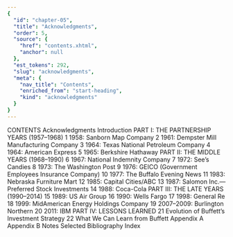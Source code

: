 ```yaml
---
{
  "id": "chapter-05",
  "title": "Acknowledgments",
  "order": 5,
  "source": {
    "href": "contents.xhtml",
    "anchor": null
  },
  "est_tokens": 292,
  "slug": "acknowledgments",
  "meta": {
    "nav_title": "Contents",
    "enriched_from": "start-heading",
    "kind": "acknowledgments"
  }
}
---
```

CONTENTS
Acknowledgments
Introduction
PART I: THE PARTNERSHIP YEARS (1957–1968)
1
1958: Sanborn Map Company
2
1961: Dempster Mill Manufacturing Company
3
1964: Texas National Petroleum Company
4
1964: American Express
5
1965: Berkshire Hathaway
PART II: THE MIDDLE YEARS (1968–1990)
6
1967: National Indemnity Company
7
1972: See’s Candies
8
1973: The
Washington Post
9
1976: GEICO (Government Employees Insurance Company)
10
1977: The
Buffalo Evening News
11
1983: Nebraska Furniture Mart
12
1985: Capital Cities/ABC
13
1987: Salomon Inc.—Preferred Stock Investments
14
1988: Coca-Cola
PART III: THE LATE YEARS (1990–2014)
15
1989: US Air Group
16
1990: Wells Fargo
17
1998: General Re
18
1999: MidAmerican Energy Holdings Company
19
2007–2009: Burlington Northern
20
2011: IBM
PART IV: LESSONS LEARNED
21
Evolution of Buffett’s Investment Strategy
22
What We Can Learn from Buffett
Appendix A
Appendix B
Notes
Selected Bibliography
Index
